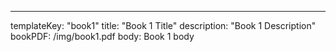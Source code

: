 ---
templateKey: "book1"
title: "Book 1 Title"
description: "Book 1 Description"
bookPDF: /img/book1.pdf
body: Book 1 body